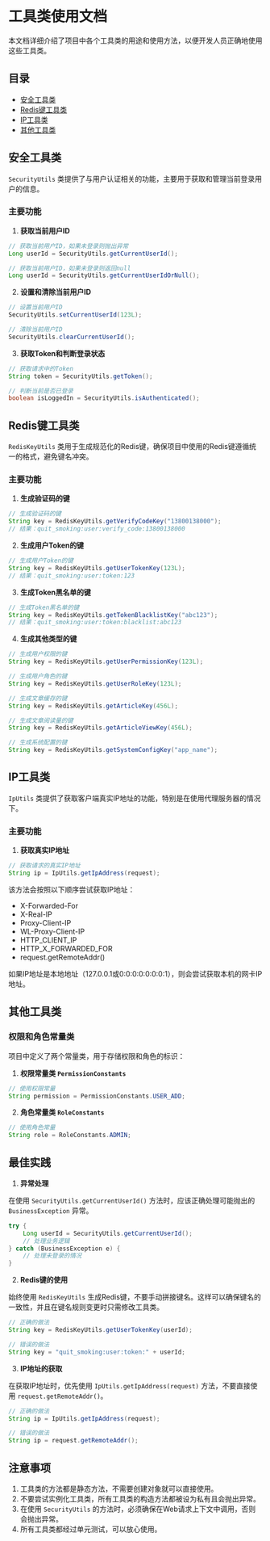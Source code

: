 # 工具类使用文档

本文档详细介绍了项目中各个工具类的用途和使用方法，以便开发人员正确地使用这些工具类。

## 目录

- [安全工具类](#安全工具类)
- [Redis键工具类](#redis键工具类)
- [IP工具类](#ip工具类)
- [其他工具类](#其他工具类)

## 安全工具类

`SecurityUtils` 类提供了与用户认证相关的功能，主要用于获取和管理当前登录用户的信息。

### 主要功能

1. **获取当前用户ID**

```java
// 获取当前用户ID，如果未登录则抛出异常
Long userId = SecurityUtils.getCurrentUserId();

// 获取当前用户ID，如果未登录则返回null
Long userId = SecurityUtils.getCurrentUserIdOrNull();
```

2. **设置和清除当前用户ID**

```java
// 设置当前用户ID
SecurityUtils.setCurrentUserId(123L);

// 清除当前用户ID
SecurityUtils.clearCurrentUserId();
```

3. **获取Token和判断登录状态**

```java
// 获取请求中的Token
String token = SecurityUtils.getToken();

// 判断当前是否已登录
boolean isLoggedIn = SecurityUtils.isAuthenticated();
```

## Redis键工具类

`RedisKeyUtils` 类用于生成规范化的Redis键，确保项目中使用的Redis键遵循统一的格式，避免键名冲突。

### 主要功能

1. **生成验证码的键**

```java
// 生成验证码的键
String key = RedisKeyUtils.getVerifyCodeKey("13800138000");
// 结果：quit_smoking:user:verify_code:13800138000
```

2. **生成用户Token的键**

```java
// 生成用户Token的键
String key = RedisKeyUtils.getUserTokenKey(123L);
// 结果：quit_smoking:user:token:123
```

3. **生成Token黑名单的键**

```java
// 生成Token黑名单的键
String key = RedisKeyUtils.getTokenBlacklistKey("abc123");
// 结果：quit_smoking:user:token:blacklist:abc123
```

4. **生成其他类型的键**

```java
// 生成用户权限的键
String key = RedisKeyUtils.getUserPermissionKey(123L);

// 生成用户角色的键
String key = RedisKeyUtils.getUserRoleKey(123L);

// 生成文章缓存的键
String key = RedisKeyUtils.getArticleKey(456L);

// 生成文章阅读量的键
String key = RedisKeyUtils.getArticleViewKey(456L);

// 生成系统配置的键
String key = RedisKeyUtils.getSystemConfigKey("app_name");
```

## IP工具类

`IpUtils` 类提供了获取客户端真实IP地址的功能，特别是在使用代理服务器的情况下。

### 主要功能

1. **获取真实IP地址**

```java
// 获取请求的真实IP地址
String ip = IpUtils.getIpAddress(request);
```

该方法会按照以下顺序尝试获取IP地址：
- X-Forwarded-For
- X-Real-IP
- Proxy-Client-IP
- WL-Proxy-Client-IP
- HTTP_CLIENT_IP
- HTTP_X_FORWARDED_FOR
- request.getRemoteAddr()

如果IP地址是本地地址（127.0.0.1或0:0:0:0:0:0:0:1），则会尝试获取本机的网卡IP地址。

## 其他工具类

### 权限和角色常量类

项目中定义了两个常量类，用于存储权限和角色的标识：

1. **权限常量类 `PermissionConstants`**

```java
// 使用权限常量
String permission = PermissionConstants.USER_ADD;
```

2. **角色常量类 `RoleConstants`**

```java
// 使用角色常量
String role = RoleConstants.ADMIN;
```

## 最佳实践

1. **异常处理**

在使用 `SecurityUtils.getCurrentUserId()` 方法时，应该正确处理可能抛出的 `BusinessException` 异常。

```java
try {
    Long userId = SecurityUtils.getCurrentUserId();
    // 处理业务逻辑
} catch (BusinessException e) {
    // 处理未登录的情况
}
```

2. **Redis键的使用**

始终使用 `RedisKeyUtils` 生成Redis键，不要手动拼接键名。这样可以确保键名的一致性，并且在键名规则变更时只需修改工具类。

```java
// 正确的做法
String key = RedisKeyUtils.getUserTokenKey(userId);

// 错误的做法
String key = "quit_smoking:user:token:" + userId;
```

3. **IP地址的获取**

在获取IP地址时，优先使用 `IpUtils.getIpAddress(request)` 方法，不要直接使用 `request.getRemoteAddr()`。

```java
// 正确的做法
String ip = IpUtils.getIpAddress(request);

// 错误的做法
String ip = request.getRemoteAddr();
```

## 注意事项

1. 工具类的方法都是静态方法，不需要创建对象就可以直接使用。
2. 不要尝试实例化工具类，所有工具类的构造方法都被设为私有且会抛出异常。
3. 在使用 `SecurityUtils` 的方法时，必须确保在Web请求上下文中调用，否则会抛出异常。
4. 所有工具类都经过单元测试，可以放心使用。